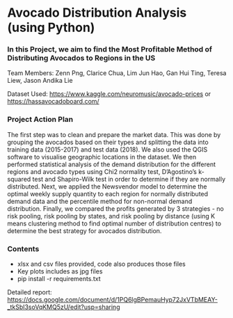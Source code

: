 # Avocado Distribution Analysis (using Python)
### In this Project, we aim to find the Most Profitable Method of Distributing Avocados to Regions in the US 
Team Members: Zenn Png, Clarice Chua, Lim Jun Hao, Gan Hui Ting, Teresa Liew, Jason Andika Lie 

Dataset Used: 
https://www.kaggle.com/neuromusic/avocado-prices 
or 
https://hassavocadoboard.com/

### Project Action Plan
The first step was to clean and prepare the market data. This was done by grouping the avocados based on their types and splitting the data into training data (2015-2017) and test data (2018). We also used the QGIS software to visualise geographic locations in the dataset. We then performed statistical analysis of the demand distribution for the different regions and avocado types using Chi2 normality test, D’Agostino’s k-squared test and Shapiro-Wilk test in order to determine if they are normally distributed. Next, we applied the Newsvendor model to determine the optimal weekly supply quantity to each region for normally distributed demand data and the percentile method for non-normal demand distribution. Finally, we compared the profits generated by 3 strategies - no risk pooling, risk pooling by states, and risk pooling by distance (using K means clustering method to find optimal number of distribution centres) to determine the best strategy for avocados distribution.

### Contents 
- xlsx and csv files provided, code also produces those files 
- Key plots includes as jpg files
- pip install -r requirements.txt

Detailed report:
https://docs.google.com/document/d/1PQ6lgBPemauHyp72JxVTbMEAY-_tkSbI3soVqKMQ5zU/edit?usp=sharing
